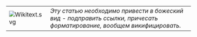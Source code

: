 |                                              |                                                                                                                        |
| -------------------------------------------- | ---------------------------------------------------------------------------------------------------------------------- |
| ![Wikitext.svg](Wikitext.svg "Wikitext.svg") | *Эту статью необходимо привести в божеский вид - подправить ссылки, причесать форматирование, вообщем викифицировать.* |